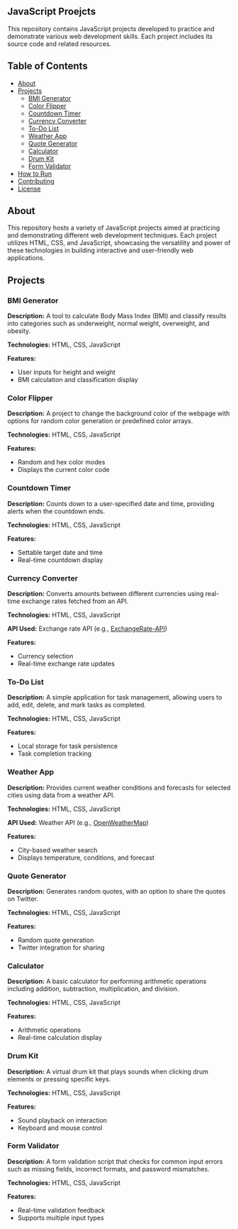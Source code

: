 ## JavaScript Proejcts

This repository contains JavaScript projects developed to practice and demonstrate various web development skills. Each project includes its source code and related resources.

## Table of Contents
- [About](#about)
- [Projects](#projects)
  - [BMI Generator](#bmi-generator)
  - [Color Flipper](#color-flipper)
  - [Countdown Timer](#countdown-timer)
  - [Currency Converter](#currency-converter)
  - [To-Do List](#to-do-list)
  - [Weather App](#weather-app)
  - [Quote Generator](#quote-generator)
  - [Calculator](#calculator)
  - [Drum Kit](#drum-kit)
  - [Form Validator](#form-validator)
- [How to Run](#how-to-run)
- [Contributing](#contributing)
- [License](#license)

## About
This repository hosts a variety of JavaScript projects aimed at practicing and demonstrating different web development techniques. Each project utilizes HTML, CSS, and JavaScript, showcasing the versatility and power of these technologies in building interactive and user-friendly web applications.

## Projects

### BMI Generator
**Description:** A tool to calculate Body Mass Index (BMI) and classify results into categories such as underweight, normal weight, overweight, and obesity.

**Technologies:** HTML, CSS, JavaScript

**Features:**
- User inputs for height and weight
- BMI calculation and classification display

### Color Flipper
**Description:** A project to change the background color of the webpage with options for random color generation or predefined color arrays.

**Technologies:** HTML, CSS, JavaScript

**Features:**
- Random and hex color modes
- Displays the current color code

### Countdown Timer
**Description:** Counts down to a user-specified date and time, providing alerts when the countdown ends.

**Technologies:** HTML, CSS, JavaScript

**Features:**
- Settable target date and time
- Real-time countdown display

### Currency Converter
**Description:** Converts amounts between different currencies using real-time exchange rates fetched from an API.

**Technologies:** HTML, CSS, JavaScript

**API Used:** Exchange rate API (e.g., [ExchangeRate-API](https://www.exchangerate-api.com/))

**Features:**
- Currency selection
- Real-time exchange rate updates

### To-Do List
**Description:** A simple application for task management, allowing users to add, edit, delete, and mark tasks as completed.

**Technologies:** HTML, CSS, JavaScript

**Features:**
- Local storage for task persistence
- Task completion tracking

### Weather App
**Description:** Provides current weather conditions and forecasts for selected cities using data from a weather API.

**Technologies:** HTML, CSS, JavaScript

**API Used:** Weather API (e.g., [OpenWeatherMap](https://openweathermap.org/))

**Features:**
- City-based weather search
- Displays temperature, conditions, and forecast

### Quote Generator
**Description:** Generates random quotes, with an option to share the quotes on Twitter.

**Technologies:** HTML, CSS, JavaScript

**Features:**
- Random quote generation
- Twitter integration for sharing

### Calculator
**Description:** A basic calculator for performing arithmetic operations including addition, subtraction, multiplication, and division.

**Technologies:** HTML, CSS, JavaScript

**Features:**
- Arithmetic operations
- Real-time calculation display

### Drum Kit
**Description:** A virtual drum kit that plays sounds when clicking drum elements or pressing specific keys.

**Technologies:** HTML, CSS, JavaScript

**Features:**
- Sound playback on interaction
- Keyboard and mouse control

### Form Validator
**Description:** A form validation script that checks for common input errors such as missing fields, incorrect formats, and password mismatches.

**Technologies:** HTML, CSS, JavaScript

**Features:**
- Real-time validation feedback
- Supports multiple input types
